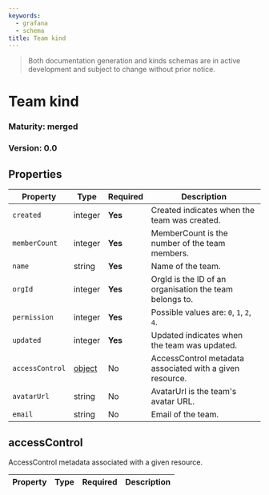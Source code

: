 ```yaml
---
keywords:
  - grafana
  - schema
title: Team kind
---
```

> Both documentation generation and kinds schemas are in active development and subject to change without prior notice.

# Team kind

### Maturity: merged
### Version: 0.0

## Properties

| Property        | Type                     | Required | Description                                              |
|-----------------|--------------------------|----------|----------------------------------------------------------|
| `created`       | integer                  | **Yes**  | Created indicates when the team was created.             |
| `memberCount`   | integer                  | **Yes**  | MemberCount is the number of the team members.           |
| `name`          | string                   | **Yes**  | Name of the team.                                        |
| `orgId`         | integer                  | **Yes**  | OrgId is the ID of an organisation the team belongs to.  |
| `permission`    | integer                  | **Yes**  | Possible values are: `0`, `1`, `2`, `4`.                 |
| `updated`       | integer                  | **Yes**  | Updated indicates when the team was updated.             |
| `accessControl` | [object](#accesscontrol) | No       | AccessControl metadata associated with a given resource. |
| `avatarUrl`     | string                   | No       | AvatarUrl is the team's avatar URL.                      |
| `email`         | string                   | No       | Email of the team.                                       |

## accessControl

AccessControl metadata associated with a given resource.

| Property | Type | Required | Description |
|----------|------|----------|-------------|


